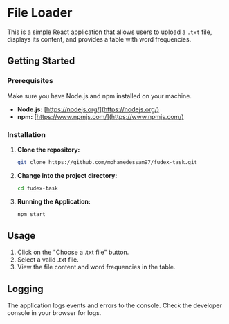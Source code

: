 # File Loader

This is a simple React application that allows users to upload a `.txt` file, displays its content, and provides a table with word frequencies.

## Getting Started

### Prerequisites

Make sure you have Node.js and npm installed on your machine.

- **Node.js:** [https://nodejs.org/](https://nodejs.org/)
- **npm:** [https://www.npmjs.com/](https://www.npmjs.com/)

### Installation

1. **Clone the repository:**

   ```bash
   git clone https://github.com/mohamedessam97/fudex-task.git
   ```

2. **Change into the project directory:**

   ```bash
   cd fudex-task
   ```

3. **Running the Application:**

   ```bash
   npm start
   ```

###

## Usage

1. Click on the "Choose a .txt file" button.
2. Select a valid .txt file.
3. View the file content and word frequencies in the table.

## Logging

The application logs events and errors to the console. Check the developer console in your browser for logs.
